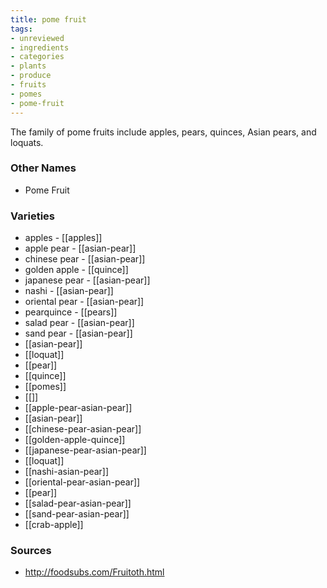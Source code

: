 ```yaml
---
title: pome fruit
tags:
- unreviewed
- ingredients
- categories
- plants
- produce
- fruits
- pomes
- pome-fruit
---
```

The family of pome fruits include apples, pears, quinces, Asian pears, and loquats.

### Other Names

* Pome Fruit

### Varieties

* apples - [[apples]]
* apple pear - [[asian-pear]]
* chinese pear - [[asian-pear]]
* golden apple - [[quince]]
* japanese pear - [[asian-pear]]
* nashi - [[asian-pear]]
* oriental pear - [[asian-pear]]
* pearquince - [[pears]]
* salad pear - [[asian-pear]]
* sand pear - [[asian-pear]]
* [[asian-pear]]
* [[loquat]]
* [[pear]]
* [[quince]]
* [[pomes]]
* [[]]
* [[apple-pear-asian-pear]]
* [[asian-pear]]
* [[chinese-pear-asian-pear]]
* [[golden-apple-quince]]
* [[japanese-pear-asian-pear]]
* [[loquat]]
* [[nashi-asian-pear]]
* [[oriental-pear-asian-pear]]
* [[pear]]
* [[salad-pear-asian-pear]]
* [[sand-pear-asian-pear]]
* [[crab-apple]]

### Sources
* http://foodsubs.com/Fruitoth.html
